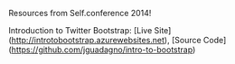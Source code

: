 Resources from Self.conference 2014!

Introduction to Twitter Bootstrap: [Live Site] (http://introtobootstrap.azurewebsites.net), [Source Code] (https://github.com/jguadagno/intro-to-bootstrap)
